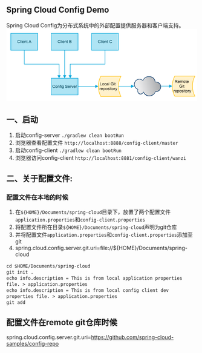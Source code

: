 Spring Cloud Config Demo
--

Spring Cloud Config为分布式系统中的外部配置提供服务器和客户端支持。
![](spring-cloud-config.png)


## 一、启动
1. 启动config-server
`./gradlew clean bootRun`
2. 浏览器查看配置文件
`http://localhost:8888/config-client/master`
3. 启动config-client
`./gradlew clean bootRun`
4. 浏览器访问config-client
`http://localhost:8881/config-client/wanzi`

## 二、关于配置文件:

### 配置文件在本地的时候
1. 在`${HOME}/Documents/spring-cloud`目录下，放置了两个配置文件`application.properties`和`config-client.properties`
2. 将配置文件所在目录`${HOME}/Documents/spring-cloud`声明为git仓库
3. 并将配置文件`application.properties`和`config-client.properties`添加至git
4. spring.cloud.config.server.git.uri=file://${HOME}/Documents/spring-cloud
```
cd $HOME/Documents/spring-cloud
git init .
echo info.description = This is from local application properties file. > application.properties
echo info.description = This is from local config client dev properties file. > application.properties
git add 

```

## 配置文件在remote git仓库时候
spring.cloud.config.server.git.uri=https://github.com/spring-cloud-samples/config-repo

